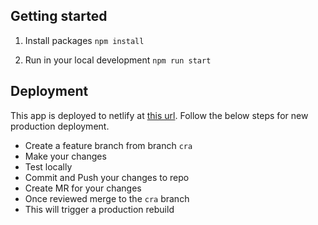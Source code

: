 ## Getting started

1. Install packages
   `npm install`

2. Run in your local development
   `npm run start`

## Deployment

This app is deployed to netlify at [this url](https://basic-dashboard-sk.netlify.app/). Follow the below steps for new production deployment.

-   Create a feature branch from branch `cra`
-   Make your changes
-   Test locally
-   Commit and Push your changes to repo
-   Create MR for your changes
-   Once reviewed merge to the `cra` branch
-   This will trigger a production rebuild
